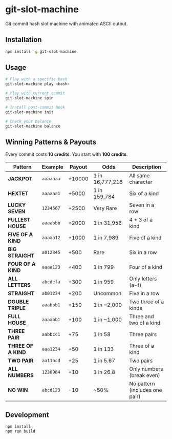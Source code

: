# git-slot-machine

Git commit hash slot machine with animated ASCII output.

## Installation

```bash
npm install -g git-slot-machine
```

## Usage

```bash
# Play with a specific hash
git-slot-machine play <hash>

# Play with current commit
git-slot-machine spin

# Install post-commit hook
git-slot-machine init

# Check your balance
git-slot-machine balance
```

## Winning Patterns & Payouts

Every commit costs **10 credits**. You start with **100 credits**.

| Pattern | Example | Payout | Odds | Description |
|---------|---------|--------|------|-------------|
| **JACKPOT** | `aaaaaaa` | +10000 | 1 in 16,777,216 | All same character |
| **HEXTET** | `aaaaaa1` | +5000 | 1 in 159,784 | Six of a kind |
| **LUCKY SEVEN** | `1234567` | +2500 | Very Rare | Seven in a row |
| **FULLEST HOUSE** | `aaaabbb` | +2000 | 1 in 31,956 | 4 + 3 of a kind |
| **FIVE OF A KIND** | `aaaaa12` | +1000 | 1 in 7,989 | Five of a kind |
| **BIG STRAIGHT** | `a012345` | +500 | Rare | Six in a row |
| **FOUR OF A KIND** | `aaaa123` | +400 | 1 in 799 | Four of a kind |
| **ALL LETTERS** | `abcdefa` | +300 | 1 in 959 | Only letters (a-f) |
| **STRAIGHT** | `ab01234` | +200 | Uncommon | Five in a row |
| **DOUBLE TRIPLE** | `aaabbb1` | +150 | 1 in ~2,000 | Two three of a kinds |
| **FULL HOUSE** | `aaaabb1` | +100 | 1 in ~1,000 | Three and two of a kind |
| **THREE PAIR** | `aabbcc1` | +75 | 1 in 58 | Three pairs |
| **THREE OF A KIND** | `aaa1234` | +50 | 1 in 133 | Three of a kind |
| **TWO PAIR** | `aa11bcd` | +25 | 1 in 5.67 | Two pairs |
| **ALL NUMBERS** | `1230984` | +10 | 1 in 26.8 | Only numbers (break even) |
| **NO WIN** | `abcd123` | -10 | ~50% | No pattern (includes one pair) |

## Development

```bash
npm install
npm run build
```
